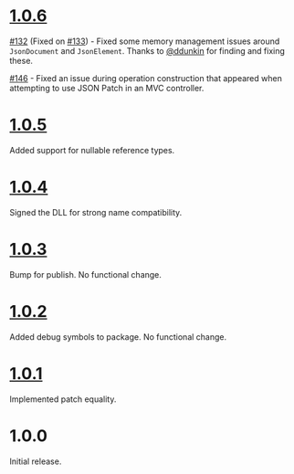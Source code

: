 # [1.0.6](https://github.com/gregsdennis/json-everything/pull/147)

[#132](https://github.com/gregsdennis/json-everything/pull/132) (Fixed on [#133](https://github.com/gregsdennis/json-everything/pull/133)) - Fixed some memory management issues around `JsonDocument` and `JsonElement`.  Thanks to [@ddunkin](https://github.com/ddunkin) for finding and fixing these.

[#146](https://github.com/gregsdennis/json-everything/issues/146) - Fixed an issue during operation construction that appeared when attempting to use JSON Patch in an MVC controller.

# [1.0.5](https://github.com/gregsdennis/json-everything/pull/75)

Added support for nullable reference types.

# [1.0.4](https://github.com/gregsdennis/json-everything/pull/61)

Signed the DLL for strong name compatibility.

# [1.0.3](https://github.com/gregsdennis/json-everything/commit/4b6c5900f4bfb45119a3dc5c3ce60b7d7a2e8c9e)

Bump for publish.  No functional change.

# [1.0.2](https://github.com/gregsdennis/json-everything/pull/45)

Added debug symbols to package.  No functional change.

# [1.0.1](https://github.com/gregsdennis/json-everything/pull/26)

Implemented patch equality.

# 1.0.0

Initial release.
